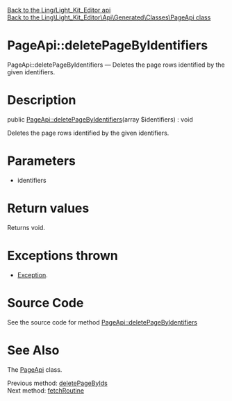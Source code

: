 [Back to the Ling/Light_Kit_Editor api](https://github.com/lingtalfi/Light_Kit_Editor/blob/master/doc/api/Ling/Light_Kit_Editor.md)<br>
[Back to the Ling\Light_Kit_Editor\Api\Generated\Classes\PageApi class](https://github.com/lingtalfi/Light_Kit_Editor/blob/master/doc/api/Ling/Light_Kit_Editor/Api/Generated/Classes/PageApi.md)


PageApi::deletePageByIdentifiers
================



PageApi::deletePageByIdentifiers — Deletes the page rows identified by the given identifiers.




Description
================


public [PageApi::deletePageByIdentifiers](https://github.com/lingtalfi/Light_Kit_Editor/blob/master/doc/api/Ling/Light_Kit_Editor/Api/Generated/Classes/PageApi/deletePageByIdentifiers.md)(array $identifiers) : void




Deletes the page rows identified by the given identifiers.




Parameters
================


- identifiers

    


Return values
================

Returns void.


Exceptions thrown
================

- [Exception](http://php.net/manual/en/class.exception.php).&nbsp;







Source Code
===========
See the source code for method [PageApi::deletePageByIdentifiers](https://github.com/lingtalfi/Light_Kit_Editor/blob/master/Api/Generated/Classes/PageApi.php#L371-L374)


See Also
================

The [PageApi](https://github.com/lingtalfi/Light_Kit_Editor/blob/master/doc/api/Ling/Light_Kit_Editor/Api/Generated/Classes/PageApi.md) class.

Previous method: [deletePageByIds](https://github.com/lingtalfi/Light_Kit_Editor/blob/master/doc/api/Ling/Light_Kit_Editor/Api/Generated/Classes/PageApi/deletePageByIds.md)<br>Next method: [fetchRoutine](https://github.com/lingtalfi/Light_Kit_Editor/blob/master/doc/api/Ling/Light_Kit_Editor/Api/Generated/Classes/PageApi/fetchRoutine.md)<br>

